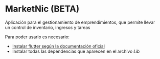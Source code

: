 # MarketNic (BETA)
Aplicación para el gestionamiento de emprendimientos, que permite llevar un control de inventario, ingresos y tareas

Para poder usarlo es necesario:

- [Instalar flutter según la documentación oficial](https://docs.flutter.dev/get-started/install)
- Instalar todas las dependencias que aparecen en el archivo *Lib*

